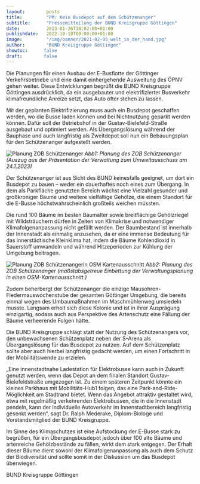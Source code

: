 ```yaml
---
layout:        posts
title:         "PM: Kein Busdepot auf dem Schützenanger"
subtitle:      "Pressemitteilung der BUND Kreisgruppe Göttingen"
date:          2023-01-26T18:02:00+01:00
publishdate:   2022-10-18T00:00:00+01:00
image:         "/img/banner/2021-02-05_welt_in_der_hand.jpg"
author:        "BUND Kreisgruppe Göttingen"
showtoc:      false
draft:        false
---
```


Die Planungen für einen Ausbau der E-Busflotte der Göttinger Verkehrsbetriebe und eine damit einhergehende Ausweitung des ÖPNV gehen weiter. Diese Entwicklungen begrüßt die BUND Kreisgruppe Göttingen ausdrücklich, da ein ausgebauter und elektrifizierter Busverkehr klimafreundliche Anreize setzt, das Auto öfter stehen zu lassen.

Mit der geplanten Elektrifizierung muss auch ein Busdepot geschaffen werden, wo die Busse laden können und bei Nichtnutzung geparkt werden können. Dafür soll der Betriebshof in der Gustav-Bielefeld-Straße ausgebaut und optimiert werden. Als Übergangslösung während der Bauphase und auch langfristig als Zweitdepot soll nun ein Bebauungsplan für den Schützenanger aufgestellt werden.

![Planung ZOB Schützenanger](/img/post/2023-01-24-Planung_ZOB_Schützenanger.png)
*Abb1: Planung des ZOB Schützenanger (Auszug aus der Präsentation der Verwaltung zum Umweltausschuss am 24.1.2023)*

Der Schützenanger ist aus Sicht des BUND keinesfalls geeignet, um dort ein Busdepot zu bauen – weder ein dauerhaftes noch eines zum Übergang. In dem als Parkfläche genutzten Bereich wächst eine Vielzahl gesunder und großkroniger Bäume und weitere vielfältige Gehölze, die einem Standort für die E-Busse höchstwahrscheinlich großteils weichen müssten.

Die rund 100 Bäume im besten Baumalter sowie breitflächige Gehölzriegel mit Wildsträuchern dürfen in Zeiten von Klimakrise und notwendiger Klimafolgenanpassung nicht gefällt werden. Der Baumbestand ist innerhalb der Innenstadt als einmalig anzusehen, da er eine immense Bedeutung für das innerstädtische Kleinklima hat, indem die Bäume Kohlendioxid in Sauerstoff umwandeln und während Hitzeperioden zur Kühlung der Umgebung beitragen.

![Planung ZOB Schützenangerin OSM Kartenausschnitt](/img/post/2023-01-24-Planung_ZOB_Schützenanger_in_OSM_Katenausschnitt.png)
*Abb2: Planung des ZOB Schützenanger (maßstabsgetreue Einbettung der Verwaltungsplanung in einen OSM-Kartenausschnitt )*

Zudem beherbergt der Schützenanger die einzige Mausohren-Fledermauswochenstube der gesamten Göttinger Umgebung, die bereits einmal wegen des Umbaumaßnahmen im Maschmühlenweg umsiedeln musste. Langsam erholt sich diese Kolonie und ist in ihrer Ausprägung einzigartig, sodass auch aus Perspektive des Artenschutz eine Fällung der Bäume verheerende Folgen hätte.

Die BUND Kreisgruppe schlägt statt der Nutzung des Schützenangers vor, den unbewachsenen Schützenplatz neben der S-Arena als Übergangslösung für das Busdepot zu nutzen. Auf dem Schützenplatz sollte aber auch hierbei langfristig gedacht werden, um einen Fortschritt in der Mobilitätswende zu erzielen.

„Eine innenstadtnahe Ladestation für Elektrobusse kann auch in Zukunft genutzt werden, wenn das Depot an dem finalen Standort Gustav-Bielefeldstraße umgezogen ist. Zu einem späteren Zeitpunkt könnte ein kleines Parkhaus mit Mobilitäts-Hub1 folgen, das eine Park-and-Ride-Möglichkeit am Stadtrand bietet. Wenn das Angebot attraktiv gestaltet wird, etwa mit regelmäßig verkehrenden Elektrobussen, die in die Innenstadt pendeln, kann der individuelle Autoverkehr im Innenstadtbereich langfristig gesenkt werden“, sagt Dr. Ralph Mederake, Diplom-Biologe und Vorstandsmitglied der BUND Kreisgruppe.

Im Sinne des Klimaschutzes ist eine Aufstockung der E-Busse stark zu begrüßen, für ein Übergangsbusdepot jedoch über 100 alte Bäume und artenreiche Gehölzbestände zu fällen, wirkt dem stark entgegen. Der Erhalt dieser Bäume dient sowohl der Klimafolgenanpassung als auch dem Schutz der Biodiversität und sollte somit in der Diskussion um das Busdepot überwiegen.

BUND Kreisgruppe Göttingen

